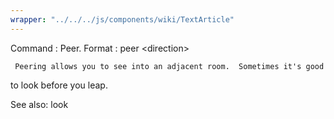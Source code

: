 ```yaml
---
wrapper: "../../../js/components/wiki/TextArticle"
---
```

Command : Peer.
Format  : peer &lt;direction&gt;

     Peering allows you to see into an adjacent room.  Sometimes it's good
to look before you leap.

See also: look
